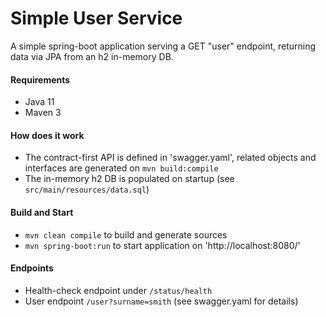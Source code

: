 # Simple User Service

A simple spring-boot application serving a GET "user" endpoint, returning data via JPA from an h2 in-memory DB.

#### Requirements
* Java 11
* Maven 3

#### How does it work
* The contract-first API is defined in 'swagger.yaml', related objects and interfaces are generated on `mvn build:compile`
* The in-memory h2 DB is populated on startup (see `src/main/resources/data.sql`)

#### Build and Start
* `mvn clean compile` to build and generate sources
* `mvn spring-boot:run` to start application on 'http://localhost:8080/'

#### Endpoints

* Health-check endpoint under `/status/health`
* User endpoint `/user?surname=smith` (see swagger.yaml for details)